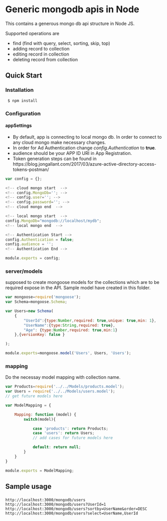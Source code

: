 # Generic mongodb apis in Node
This contains a generous mongo db api structure in Node JS.

Supported operations are 
<ul>
    <li>find (find with query, select, sorting, skip, top)</li>
    <li>adding record to collection</li>
    <li>editing record in collection</li>
    <li>deleting record from collection</li>
</ul>

## Quick Start
### Installation

``` $ npm install```

### Configuration

#### appSettings
<ul>
<li>By default, app is connecting to local mongo db. In order to connect to any cloud mongo make necessary changes.</li>
    
<li>In order for Ad Authentication change <i>config.Authentication</i> to <strong>true</strong>.</li>

<li>audience should be your APP ID URI in App Registration.</li>

<li>Token generation steps can be found in https://blog.jongallant.com/2017/03/azure-active-directory-access-tokens-postman/ </li>
</ul>

```javascript
var config = {};

<!-- cloud mongo start  -->
<!-- config.MongoDb=''; -->
<!-- config.user=''; -->
<!-- config.password=''; -->
<!-- cloud mongo end  -->

<!-- local mongo start  -->
config.MongoDb="mongodb://localhost/mydb";
<!-- local mongo end  -->

<!-- Authentication Start -->
config.Authentication = false;
config.audience = '';
<!-- Authentication End -->

module.exports = config;
```

### server/models

supposed to create mongoose models for the collections which are to be required expose in the API. Sample model have created in this folder.

```javascript
var mongoose=require('mongoose');
var Schema=mongoose.Schema;

var Users=new Schema(
    {
        "UserId":{type:Number,required: true,unique: true,min: 1},
        "UserName":{type:String,required: true},
        "Age": {type:Number,required: true,min:1}
    },{versionKey: false }

);

module.exports=mongoose.model('Users', Users, 'Users'); 

```

### mapping

Do the necessay model mapping with collection name.

```javascript
var Products=require('../../Models/products.model');
var Users = require('../../Models/users.model');
// get future models here

var ModelMapping = {

    Mapping: function (model) {
        switch(model){

            case 'products': return Products;
            case 'users': return Users;
            // add cases for future models here

            default: return null;
        }
    }
}

module.exports = ModelMapping;
```

## Sample usage
###
```
http://localhost:3000/mongodb/users
http://localhost:3000/mongodb/users?UserId=1
http://localhost:3000/mongodb/users?sortby=UserName&order=DESC
http://localhost:3000/mongodb/users?select=UserName,UserId
```


